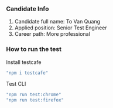 ### Candidate Info
1. Candidate full name: To Van Quang
2. Applied position: Senior Test Engineer 
3. Career path: More professional

### How to run the test 
Install testcafe
```Javascript
"npm i testcafe"
```
Test CLI 
```Javascript
"npm run test:chrome"
"npm run test:firefox"
```